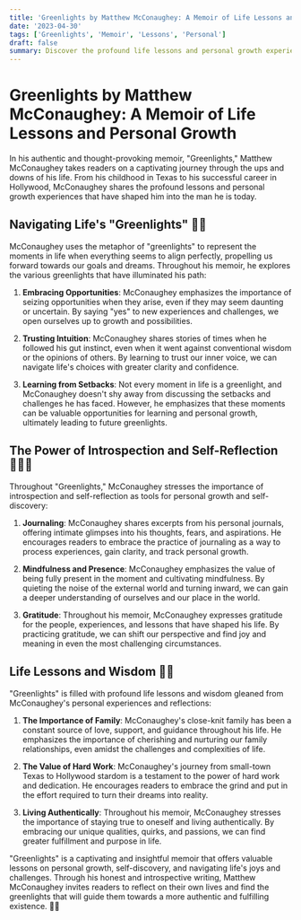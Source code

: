 ```yaml
---
title: 'Greenlights by Matthew McConaughey: A Memoir of Life Lessons and Personal Growth'
date: '2023-04-30'
tags: ['Greenlights', 'Memoir', 'Lessons', 'Personal']
draft: false
summary: Discover the profound life lessons and personal growth experiences shared by Matthew McConaughey in his captivating memoir, "Greenlights." This intimate and introspective book offers valuable insights on navigating the joys and challenges of life.
---
```


# Greenlights by Matthew McConaughey: A Memoir of Life Lessons and Personal Growth

In his authentic and thought-provoking memoir, "Greenlights," Matthew McConaughey takes readers on a captivating journey through the ups and downs of his life. From his childhood in Texas to his successful career in Hollywood, McConaughey shares the profound lessons and personal growth experiences that have shaped him into the man he is today.

## Navigating Life's "Greenlights" 🚦💡

McConaughey uses the metaphor of "greenlights" to represent the moments in life when everything seems to align perfectly, propelling us forward towards our goals and dreams. Throughout his memoir, he explores the various greenlights that have illuminated his path:

1. **Embracing Opportunities**: McConaughey emphasizes the importance of seizing opportunities when they arise, even if they may seem daunting or uncertain. By saying "yes" to new experiences and challenges, we open ourselves up to growth and possibilities.

2. **Trusting Intuition**: McConaughey shares stories of times when he followed his gut instinct, even when it went against conventional wisdom or the opinions of others. By learning to trust our inner voice, we can navigate life's choices with greater clarity and confidence.

3. **Learning from Setbacks**: Not every moment in life is a greenlight, and McConaughey doesn't shy away from discussing the setbacks and challenges he has faced. However, he emphasizes that these moments can be valuable opportunities for learning and personal growth, ultimately leading to future greenlights.

## The Power of Introspection and Self-Reflection 🧘‍♂️📔

Throughout "Greenlights," McConaughey stresses the importance of introspection and self-reflection as tools for personal growth and self-discovery:

1. **Journaling**: McConaughey shares excerpts from his personal journals, offering intimate glimpses into his thoughts, fears, and aspirations. He encourages readers to embrace the practice of journaling as a way to process experiences, gain clarity, and track personal growth.

2. **Mindfulness and Presence**: McConaughey emphasizes the value of being fully present in the moment and cultivating mindfulness. By quieting the noise of the external world and turning inward, we can gain a deeper understanding of ourselves and our place in the world.

3. **Gratitude**: Throughout his memoir, McConaughey expresses gratitude for the people, experiences, and lessons that have shaped his life. By practicing gratitude, we can shift our perspective and find joy and meaning in even the most challenging circumstances.

## Life Lessons and Wisdom 🧠🌟

"Greenlights" is filled with profound life lessons and wisdom gleaned from McConaughey's personal experiences and reflections:

1. **The Importance of Family**: McConaughey's close-knit family has been a constant source of love, support, and guidance throughout his life. He emphasizes the importance of cherishing and nurturing our family relationships, even amidst the challenges and complexities of life.

2. **The Value of Hard Work**: McConaughey's journey from small-town Texas to Hollywood stardom is a testament to the power of hard work and dedication. He encourages readers to embrace the grind and put in the effort required to turn their dreams into reality.

3. **Living Authentically**: Throughout his memoir, McConaughey stresses the importance of staying true to oneself and living authentically. By embracing our unique qualities, quirks, and passions, we can find greater fulfillment and purpose in life.

"Greenlights" is a captivating and insightful memoir that offers valuable lessons on personal growth, self-discovery, and navigating life's joys and challenges. Through his honest and introspective writing, Matthew McConaughey invites readers to reflect on their own lives and find the greenlights that will guide them towards a more authentic and fulfilling existence. 🌟💫
